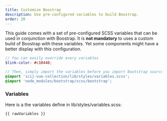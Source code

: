 ```yaml
---
title: Customize Boostrap
description: Use pre-configured variables to build Boostrap.
order: 20
---
```


This guide comes with a set of pre-configured SCSS variables that can be used in
conjunction with Boostrap. It is **not mandatory** to uses a custom build of Boostrap
with these variables. Yet some components might have a better display with this configuration.

```scss
// You can easily override every variables
$link-color: #c10448;

// Then, simply import the variables before you import Bootstrap sources
@import 'icij-vue-collection/lib/styles/variables.scss';
@import 'node_modules/bootstrap/scss/bootstrap';
```


### Variables

Here is a the variables define in lib/styles/variables.scss:

<pre v-highlightjs><code class="scss">{{ rawVariables }}</code></pre>

<script>
  import rawVariables from '!!raw-loader!@/styles/variables.scss'

  export default {
    data () {
      return {
        rawVariables
      }
    }
  }
</script>
